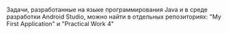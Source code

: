Задачи, разработанные на языке программирования Java и в среде разработки Android Studio, можно найти в отдельных репозиториях: "My First Application" и "Practical Work 4"
